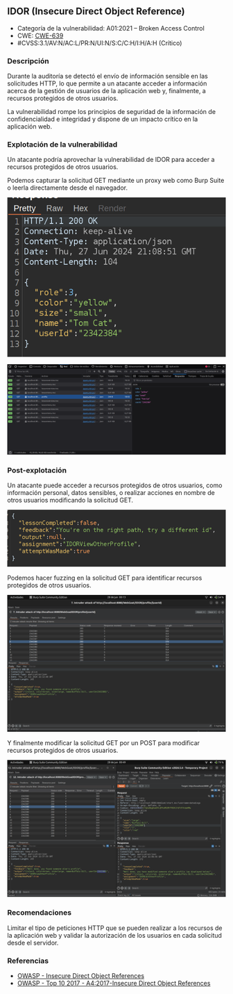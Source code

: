 ## IDOR (Insecure Direct Object Reference)

- Categoría de la vulnerabilidad: A01:2021 – Broken Access Control
- CWE: [CWE-639](https://cwe.mitre.org/data/definitions/639.html)
- #CVSS:3.1/AV:N/AC:L/PR:N/UI:N/S:C/C:H/I:H/A:H (Crítico)

### Descripción

Durante la auditoría se detectó el envío de información sensible en las solicitudes HTTP, lo que permite a un atacante acceder a información acerca de la gestión de usuarios de la aplicación web y, finalmente, a recursos protegidos de otros usuarios.

La vulnerabilidad rompe los principios de seguridad de la información de confidencialidad e integridad y dispone de un impacto crítico en la aplicación web.

### Explotación de la vulnerabilidad

Un atacante podría aprovechar la vulnerabilidad de IDOR para acceder a recursos protegidos de otros usuarios.

Podemos capturar la solicitud GET mediante un proxy web como Burp Suite o leerla directamente desde el navegador.

![Burp Suite](../imgs/idor0.png)

![Navegador](../imgs/idor2.png)

### Post-explotación

Un atacante puede acceder a recursos protegidos de otros usuarios, como información personal, datos sensibles, o realizar acciones en nombre de otros usuarios modificando la solicitud GET.

![Recursos protegidos](../imgs/idor1.png)

Podemos hacer fuzzing en la solicitud GET para identificar recursos protegidos de otros usuarios.

![Fuzzing](../imgs/idor3.png)

Y finalmente modificar la solicitud GET por un POST para modificar recursos protegidos de otros usuarios.

![Fuzzing + Modificar recursos](../imgs/idor4.png)

### Recomendaciones

Limitar el tipo de peticiones HTTP que se pueden realizar a los recursos de la aplicación web y validar la autorización de los usuarios en cada solicitud desde el servidor.

### Referencias

- [OWASP - Insecure Direct Object References](https://owasp.org/www-community/attacks/Insecure_Direct_Object_References)
- [OWASP - Top 10 2017 - A4:2017-Insecure Direct Object References](https://owasp.org/www-project-top-ten/2017/A4_2017-Insecure_Direct_Object_References)

